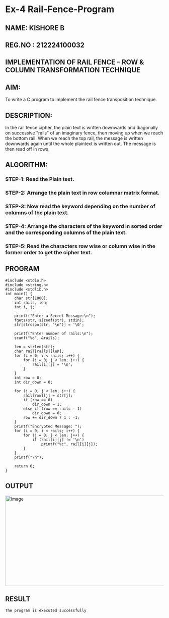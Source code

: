 # Ex-4 Rail-Fence-Program
## NAME: KISHORE B
## REG.NO : 212224100032

## IMPLEMENTATION OF RAIL FENCE – ROW & COLUMN TRANSFORMATION TECHNIQUE

## AIM:

 To write a C program to implement the rail fence transposition technique.

## DESCRIPTION:

In the rail fence cipher, the plain text is written downwards and diagonally on successive "rails" of an imaginary fence, then moving up when we reach the bottom rail. When we reach the top rail, the message is written downwards again until the whole plaintext is written out. The message is then read off in rows.

## ALGORITHM:

### STEP-1: Read the Plain text.
### STEP-2: Arrange the plain text in row columnar matrix format.
### STEP-3: Now read the keyword depending on the number of columns of the plain text.
### STEP-4: Arrange the characters of the keyword in sorted order and the corresponding columns of the plain text.
### STEP-5: Read the characters row wise or column wise in the former order to get the cipher text.

## PROGRAM
```
#include <stdio.h>
#include <string.h>
#include <stdlib.h>
int main() {
    char str[1000];
    int rails, len;
    int i, j;

    printf("Enter a Secret Message:\n");
    fgets(str, sizeof(str), stdin);
    str[strcspn(str, "\n")] = '\0';

    printf("Enter number of rails:\n");
    scanf("%d", &rails);

    len = strlen(str);
    char rail[rails][len];
    for (i = 0; i < rails; i++) {
        for (j = 0; j < len; j++) {
            rail[i][j] = '\n';
        }
    }
    int row = 0;
    int dir_down = 0; 

    for (j = 0; j < len; j++) {
        rail[row][j] = str[j];
        if (row == 0)
            dir_down = 1;
        else if (row == rails - 1)
            dir_down = 0;
        row += dir_down ? 1 : -1;
    }
    printf("Encrypted Message: ");
    for (i = 0; i < rails; i++) {
        for (j = 0; j < len; j++) {
            if (rail[i][j] != '\n')
                printf("%c", rail[i][j]);
        }
    }
    printf("\n");

    return 0;
}
````

## OUTPUT
<img width="818" height="286" alt="image" src="https://github.com/user-attachments/assets/884afead-d82a-4455-80f0-0648deb6de36" />



## RESULT
```
The program is executed successfully
```
